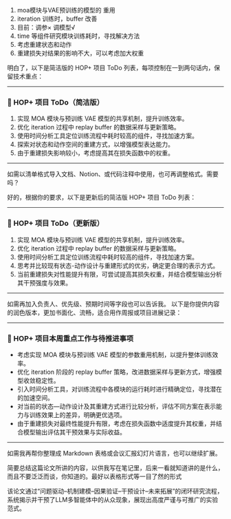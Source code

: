 
1. moa模块与VAE预训练的模型的 重用 
2. iteration 训练时，buffer 改善
3. 目前：调参× 调模型√
4. time 等组件研究模块训练耗时，寻找解决方法
5. 考虑重建状态和动作
6. 重建损失对结果的影响不大，可以考虑加大权重


明白了，以下是简洁版的 HOP+ 项目 ToDo 列表，每项控制在一到两句话内，保留技术重点：

---

### 🔧 HOP+ 项目 ToDo（简洁版）

1. 实现 MOA 模块与预训练 VAE 模型的共享机制，提升训练效率。
2. 优化 iteration 过程中 replay buffer 的数据采样与更新策略。
3. 使用时间分析工具定位训练流程中耗时较高的组件，寻找加速方案。
4. 探索对状态和动作空间的重建方式，以增强模型表达能力。
5. 由于重建损失影响较小，考虑提高其在损失函数中的权重。

---

如需以清单格式导入文档、Notion、或代码注释中使用，也可再调整格式。需要吗？


好的，根据你的要求，以下是更新后的简洁版 HOP+ 项目 ToDo 列表：

---

### 🔧 HOP+ 项目 ToDo（更新版）

1. 实现 MOA 模块与预训练 VAE 模型的共享机制，提升训练效率。
2. 优化 iteration 过程中 replay buffer 的数据采样与更新策略。
3. 使用时间分析工具定位训练流程中耗时较高的组件，寻找加速方案。
4. 思考并比较现有状态-动作设计与重建形式的优劣，确定更合理的表示方式。
5. 当前重建损失对性能提升有限，可尝试提高其损失权重，并结合模型输出分析其干预强度与效果。

---

如需再加入负责人、优先级、预期时间等字段也可以告诉我。
以下是你提供内容的润色版本，更加书面化、流畅，适合用作周报或项目进展记录：

---

### 🔧 HOP+ 项目本周重点工作与待推进事项

* 考虑实现 MOA 模块与预训练 VAE 模型的参数重用机制，以提升整体训练效率。
* 优化 iteration 阶段的 replay buffer 策略，改进数据采样与更新方式，增强模型收敛稳定性。
* 引入时间分析工具，对训练流程中各模块的运行耗时进行精确定位，寻找潜在的加速空间。
* 对当前的状态—动作设计及其重建方式进行比较分析，评估不同方案在表示能力与训练效果上的差异，明确更优选项。
* 由于重建损失对最终性能提升有限，考虑在损失函数中适度提升其权重，并结合模型输出评估其干预效果与实际收益。

---

如需我再帮你整理成 Markdown 表格或会议汇报幻灯片语言，也可以继续扩展。




简要总结这篇论文所讲的内容，以供我写在笔记里，后来一看就知道讲的是什么，而且不要泛泛而谈，你知道的。最好以表格形式等一目了然的形式




该论文通过“问题驱动–机制建模–因果验证–干预设计–未来拓展”的闭环研究流程，系统揭示并干预了LLM多智能体中的从众现象，展现出高度严谨与可推广的实验范式。
